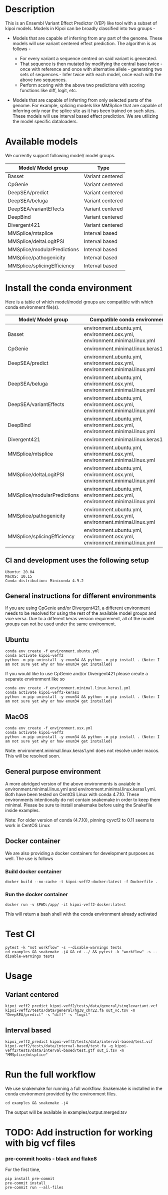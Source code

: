 # Description

  

This is an Ensembl Variant Effect Predictor (VEP) like tool with a subset of kipoi models. Models in Kipoi can be broadly classified into two groups -

- Models that are capable of inferring from any part of the genome. These models will use variant centered effect prediction. The algorithm is as follows - 

	- For every variant a sequence centred on said variant is generated.
	- That sequence is then mutated by modifying the central base twice - once with reference and once with alternative allele - generating two sets of sequences.- Infer twice with each model, once each with the above two sequences.
	- Perform scoring with the above two predictions with scoring functions like diff, logit, etc.


- Models that are capable of Inferring from only selected parts of the genome. For example, splicing models like MMSplice that are capable of inferring only near the splice site as it has been trained on such sites. These models will use interval based effect prediction. We are utilizing the model specific dataloaders. 

# Available models 

We currently support following model/ model groups.

| Model/ Model group           | Type             |
|------------------------------|------------------|
| Basset                       | Variant centered |
| CpGenie                      | Variant centered |
| DeepSEA/predict              | Variant centered |
| DeepSEA/beluga               | Variant centered |
| DeepSEA/variantEffects       | Variant centered |
| DeepBind                     | Variant centered |
| Divergent421                 | Variant centered |
| MMSplice/mtsplice            | Interval based   |
| MMSplice/deltaLogitPSI       | Interval based   |
| MMSplice/modularPredictions  | Interval based   |
| MMSplice/pathogenicity       | Interval based   |
| MMSplice/splicingEfficiency  | Interval based   |


# Install the conda environment 

Here is a table of which model/model groups are compatible with which conda environment file(s).

| Model/ Model group           | Compatible conda environment                                                      |             
|------------------------------|-----------------------------------------------------------------------------------|
| Basset                       | environment.ubuntu.yml, environment.osx.yml, environment.minimal.linux.yml        |
| CpGenie                      | environment.minimal.linux.keras1.yml                                              |
| DeepSEA/predict              | environment.ubuntu.yml, environment.osx.yml, environment.minimal.linux.yml        |
| DeepSEA/beluga               | environment.ubuntu.yml, environment.osx.yml, environment.minimal.linux.yml        |
| DeepSEA/variantEffects       | environment.ubuntu.yml, environment.osx.yml, environment.minimal.linux.yml        |
| DeepBind                     | environment.ubuntu.yml, environment.osx.yml, environment.minimal.linux.yml        |
| Divergent421                 | environment.minimal.linux.keras1.yml                                              |
| MMSplice/mtsplice            | environment.ubuntu.yml, environment.osx.yml, environment.minimal.linux.yml        |
| MMSplice/deltaLogitPSI       | environment.ubuntu.yml, environment.osx.yml, environment.minimal.linux.yml        |
| MMSplice/modularPredictions  | environment.ubuntu.yml, environment.osx.yml, environment.minimal.linux.yml        |
| MMSplice/pathogenicity       | environment.ubuntu.yml, environment.osx.yml, environment.minimal.linux.yml        |
| MMSplice/splicingEfficiency  | environment.ubuntu.yml, environment.osx.yml, environment.minimal.linux.yml        |


## CI and development uses the following setup
```
Ubuntu: 20.04
MacOS: 10.15
Conda distribution: Miniconda 4.9.2
```

## General instructions for different environments

If you are using CpGenie and/or Divergent421, a different environment needs to be resolved for using the rest of the available model groups and vice versa. Due to a different keras version requirement, all of the model groups can not be used under the same environment.

## Ubuntu

```
conda env create -f environment.ubuntu.yml
conda activate kipoi-veff2
python -m pip uninstall -y enum34 && python -m pip install . (Note: I am not sure yet why or how enum34 get installed)
```
If you would like to use CpGenie and/or Divergent421 please create a separate environment like so
```
conda env create -f environment.minimal.linux.keras1.yml
conda activate kipoi-veff2-keras1
python -m pip uninstall -y enum34 && python -m pip install . (Note: I am not sure yet why or how enum34 get installed)
```

## MacOS
```
conda env create -f environment.osx.yml
conda activate kipoi-veff2
python -m pip uninstall -y enum34 && python -m pip install . (Note: I am not sure yet why or how enum34 get installed)
```
Note: environment.minimal.linux.keras1.yml does not resolve under macos. This will be resolved soon.


## General purpose environment

A more abridged version of the above environments is avaiable in environment.minimal.linux.yml and environment.minimal.linux.keras1.yml. 
Both have been tested on CentOS Linux with conda 4.7.10. These environments intentionally do
not contain snakemake in order to keep them minimal. Please be sure to install snakemake before
using the Snakefile inside examples. 

Note: For older version of conda (4.7.10), pinning cyvcf2 to 0.11 seems to work in CentOS Linux


## Docker container


We are also providing a docker containers for development purposes as well. The use is follows

### Build docker container

```
docker build --no-cache -t kipoi-veff2-docker:latest -f Dockerfile .
```

### Run the docker container

```
docker run -v $PWD:/app/ -it kipoi-veff2-docker:latest
```
This will return a bash shell with the conda environment already activated

# Test CI

```
pytest -k "not workflow" -s --disable-warnings tests
cd examples && snakemake -j4 && cd ../ && pytest -k "workflow" -s --disable-warnings tests
```

# Usage

## Variant centered
```
kipoi_veff2_predict kipoi-veff2/tests/data/general/singlevariant.vcf kipoi-veff2/tests/data/general/hg38_chr22.fa out_vc.tsv -m "DeepSEA/predict" -s "diff" -s "logit"
```

## Interval based

```
kipoi_veff2_predict kipoi-veff2/tests/data/interval-based/test.vcf kipoi-veff2/tests/data/interval-based/test.fa -g kipoi-veff2/tests/data/interval-based/test.gtf out_i.tsv -m "MMSplice/mtsplice"
```

# Run the full workflow

We use snakemake for running a full workflow. Snakemake is installed in the conda environment provided by the environment files.
```
cd examples && snakemake -j4
```
The output will be available in examples/output.merged.tsv 

# TODO: Add instruction for working with big vcf files 


### pre-commit hooks - black and flake8

For the first time,
```
pip install pre-commit 
pre-commit install
pre-commit run --all-files
```
